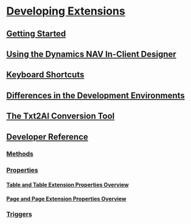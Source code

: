 # [Developing Extensions](devenv-dev-overview.md)
## [Getting Started](devenv-get-started.md)
## [Using the Dynamics NAV In-Client Designer](devenv-inclient-designer.md)
## [Keyboard Shortcuts](devenv-keyboard-shortcuts.md)
## [Differences in the Development Environments](devenv-differences.md)
## [The Txt2Al Conversion Tool](devenv-txt2al-tool.md)
## [Developer Reference](devenv-reference-overview.md)
### [Methods](methods/devenv-al-methods.md)
### [Properties](properties/devenv-properties.md)
#### [Table and Table Extension Properties Overview](properties/devenv-table-properties.md)
#### [Page and Page Extension Properties Overview](properties/devenv-page-property-overview.md)
### [Triggers](triggers/devenv-triggers.md)